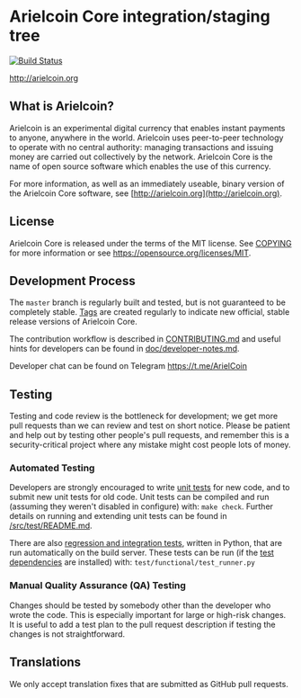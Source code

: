 Arielcoin Core integration/staging tree
=====================================

[![Build Status](https://travis-ci.org/arielcoin-project/arielcoin.svg?branch=master)](https://travis-ci.org/arielcoin-project/arielcoin)

http://arielcoin.org

What is Arielcoin?
----------------

Arielcoin is an experimental digital currency that enables instant payments to
anyone, anywhere in the world. Arielcoin uses peer-to-peer technology to operate
with no central authority: managing transactions and issuing money are carried
out collectively by the network. Arielcoin Core is the name of open source
software which enables the use of this currency.

For more information, as well as an immediately useable, binary version of
the Arielcoin Core software, see [http://arielcoin.org](http://arielcoin.org).

License
-------

Arielcoin Core is released under the terms of the MIT license. See [COPYING](COPYING) for more
information or see https://opensource.org/licenses/MIT.

Development Process
-------------------

The `master` branch is regularly built and tested, but is not guaranteed to be
completely stable. [Tags](https://github.com/ArielCoinOrg/arielcoin/tags) are created
regularly to indicate new official, stable release versions of Arielcoin Core.

The contribution workflow is described in [CONTRIBUTING.md](CONTRIBUTING.md)
and useful hints for developers can be found in [doc/developer-notes.md](doc/developer-notes.md).

Developer chat can be found on Telegram https://t.me/ArielCoin

Testing
-------

Testing and code review is the bottleneck for development; we get more pull
requests than we can review and test on short notice. Please be patient and help out by testing
other people's pull requests, and remember this is a security-critical project where any mistake might cost people
lots of money.

### Automated Testing

Developers are strongly encouraged to write [unit tests](src/test/README.md) for new code, and to
submit new unit tests for old code. Unit tests can be compiled and run
(assuming they weren't disabled in configure) with: `make check`. Further details on running
and extending unit tests can be found in [/src/test/README.md](/src/test/README.md).

There are also [regression and integration tests](/test), written
in Python, that are run automatically on the build server.
These tests can be run (if the [test dependencies](/test) are installed) with: `test/functional/test_runner.py`


### Manual Quality Assurance (QA) Testing

Changes should be tested by somebody other than the developer who wrote the
code. This is especially important for large or high-risk changes. It is useful
to add a test plan to the pull request description if testing the changes is
not straightforward.

Translations
------------

We only accept translation fixes that are submitted  as GitHub pull requests.
